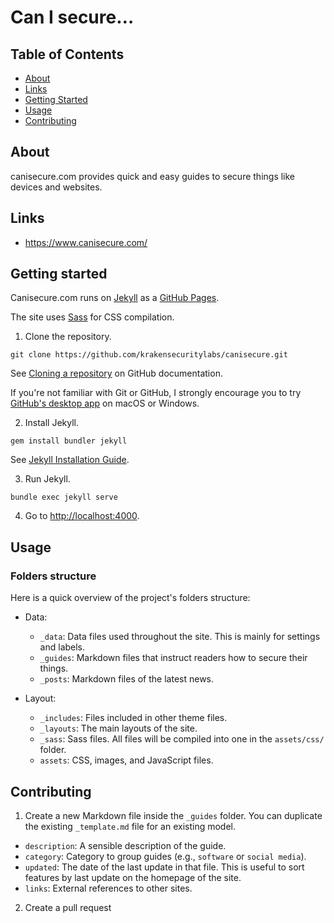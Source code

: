 # Can I secure…

## Table of Contents
+ [About](#about)
+ [Links](#links)
+ [Getting Started](#getting-started)
+ [Usage](#usage)
+ [Contributing](#contributing)

## About

canisecure.com provides quick and easy guides to secure things like devices and websites.

## Links

- https://www.canisecure.com/

## Getting started

Canisecure.com runs on [Jekyll](https://jekyllrb.com/) as a [GitHub Pages](https://pages.github.com/).

The site uses [Sass](https://sass-lang.com/) for CSS compilation.

1. Clone the repository.

```
git clone https://github.com/krakensecuritylabs/canisecure.git
```

See [Cloning a repository](https://help.github.com/en/articles/cloning-a-repository) on GitHub documentation.

If you're not familiar with Git or GitHub, I strongly encourage you to try [GitHub's desktop app](https://desktop.github.com/) on macOS or Windows.

2. Install Jekyll.

```
gem install bundler jekyll
```

See [Jekyll Installation Guide](https://jekyllrb.com/docs/installation/).

3. Run Jekyll.

```
bundle exec jekyll serve
```

4. Go to [http://localhost:4000](http://localhost:4000).

## Usage

### Folders structure

Here is a quick overview of the project's folders structure:

* Data:

    - `_data`: Data files used throughout the site. This is mainly for settings and labels.
    - `_guides`: Markdown files that instruct readers how to secure their things.
    - `_posts`: Markdown files of the latest news.

* Layout:

    - `_includes`: Files included in other theme files.
    - `_layouts`: The main layouts of the site.
    - `_sass`: Sass files. All files will be compiled into one in the `assets/css/` folder.
    - `assets`: CSS, images, and JavaScript files.

## Contributing

1. Create a new Markdown file inside the `_guides` folder. You can duplicate the existing `_template.md` file for an existing model.


* `description`: A sensible description of the guide.
* `category`: Category to group guides (e.g., `software` or `social media`).
* `updated`: The date of the last update in that file. This is useful to sort features by last update on the homepage of the site.
* `links`: External references to other sites.

2. Create a pull request

